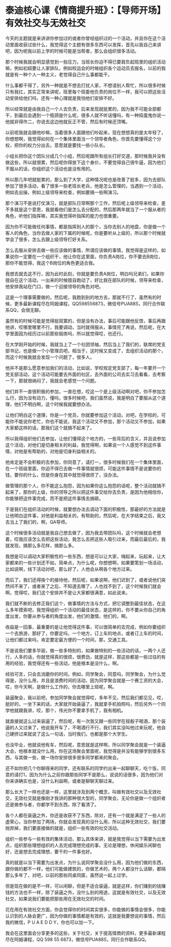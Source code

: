 # 泰迪核心课《情商提升班》：【导师开场】有效社交与无效社交

今天的主题就是来讲讲你参加过的或者你曾经组织过的一个活动，并且你在这个活动里面收获过些什么，我觉得这个主题有很多东西可以发挥，首先以我自己来讲吧，因为呢我以前上学的时候可能是当帮者，那么会组织很多活动。

那个时候我就会明显感觉到一些压力，当班长你迫不得已要肩负起班里的组织活动嘛，例如初超要让人家排队，例如校运会的时候组织各个运动员去报名，以前的我就是有一种个人一种主义，老觉得自己什么事都能干。

什么事都干得了，另外一种就是不想去打扰人家，不想请别人帮忙，所以很多时候只有我扛，其实正常来讲呢，班里每个班委他负责的岗位不一样，我可以把这些活动安排给他们吗，还有一种心理就是我怕他们安排不好。

所以经常就是由我自己一个人去负责，后来发现就挺累的，因为我不可能全部都干，到最后会遇到一个瓶颈是什么呢，很多人就不听话懂吗，有一种捣蛋鬼你说一他就非得作二，你说去这边他就反正不管，然后有时候还顶嘴。

以前呢我就会跟他吵嘛，当着很多人面跟他们吵起来，现在想想真的是太年轻了，你想想啊，我觉得如何在一个集体里面当一个领导者角色，你首先要懂得这个分权，把你的权力分出去，意思就是要找一些小队长。

小组长把你这个团队分成几个小组，然后呢跟所有组长打好交道，那时候我并没有做这些，所以就很累，然后呢你得放下这个身价，不要觉得自己很牛逼，因为他们不服从的话，你组织这个活动也是没有用的。

所以那几年吧就挺累的，那么到了大学，这种情况呢也是改善了挺多，因为去部队参加了很多活动，看了很多一些老班长老兵，他是怎么管理的，当遇到一个活动，例如去出操，例如上级领导来检查，例如要搞一些啊演习。

那个演习不是说打仗演习，就是部队日常啊那个工作，然后呢上级领导来检查，差不多就是这个意思，我就看他们是怎么去分配的，然后那两年就当了一个服从者的角色，听他们指挥嘛，其实我觉得听指挥的能力也很重要。

因为你不可能做任何事情，都是指挥别人的那个，当你去别人的地盘，你是做一个客人的角色，当你去做人家的下属的时候呢，你是要听从上级的，所以那个时候就学会了很多，怎么去跟上级领导打好关系。

怎么去服从安排去做一些应该做的事情，所谓应该做的事情，我觉得是这样的，如果说你一定要在一个组织干，他让你在这里面，你负责A岗位，你不要去B岗位，那你不能觉得，我这个B岗位的角色更适合我。

我想去就去这不行，因为此时此刻，你就是要负责A岗位，明白吗兄弟们，如果你擅自在这个活动，一出来的时候擅自跑动了，好比我在部队的时候，领导来检查，他安排我站在门口，做一个迎接领导的角色对吧。

这是一个理事需要做的，然后呢，我跑到别的地方去，那就不行了，虽然有的时候，更多最新课程尽在阿姆课程，QQ598556873，微信号PUA88S，同行合作联系QQ，会很无聊。

虽然有的时候可能是觉得挺寂寞的，但是没有办法，事后可能跟他反馈，事后再跟他讲，哎哪里哪里不行，我要调动，当时就得服从，事情完了再说，然后呢，在大学里面因为经历过以前那些锻炼吗，所以就觉得哎，也还行。

在大学刚开始的时候，我就当上了一个社团领袖，然后当上了我们的，联席的党支部书记，也是做一个小管理员吧，相当于，这时候又变成了，去组织活动的那个，而这个时候我就会发现一个问题了，很多人。

他并不是那么愿意参加我们的活动，比如说，学校规定党支部了，每一年要开一个党支部活动，这个活动可能要去外面的社区，去外面的公司去实习去看看，去考察一下，那就很纳闷了，我就会老感觉一个问题。

他们并不一直很积极的参加，一直在想，哎这一个是上级活动啊对吧，你不参加怎么行，因为没有动力，懂吗，很多时候吧，我们虽然说，我是明白了要服从这个道理，他们不明白啊，这个时候我就要想办法。

让他们明白这个道理，你是一个党员，你就要参加这个活动，对吧，在学校的，可能你不能说你老忙，你也不能说，我这个活动又不参加，那个活动又不参加，如果大家都这样的话，那我们这个就搞不起来了。

所以我得组织他们去参加，让他们懂得这个地方的，一些背后的含义，并且说参加这个活动，对他们是切身相关的利益，我觉得啊，如果说一个人感觉不到这件事情，对他是有帮助的，对他是切身利益相关的。

他肯定是不会积极的去参加，你同意了，请打一，很多时候我们在一个集体里面，在一个班级里面，你迫不得已去做一件事情就很烦，可能这件事情不是说要你的钱，要你的什么，但是你身在其中就觉得很烦了，没办法。

做管理的那个人，你不能这么抱怨，因为如果你这么抱怨的话呢，整个活动就搞不起来了，那你的上级，你的领导之所以把这件事交给你去负责，是因为他相信你，你能够把这件事完成，而不是把这件事情去搞砸。

于是我们在组织活动的时候，就要想办法去调动下面的积极性，那最好的方法就是让他明白这件事，对他是利益相关的，有帮助的，然后呢，在大学结束之后，我又去当上了我们的，啊，QA导师。

这个时候很多活动就是我自己想去做了，因为我去带团队吗，这个时候就会老想着，哎我应该怎么去把这些活动，我怎么去把这些人吸引过来，而最后最后的，我就发现，搞那么多花样，搞那么多。

我想是可以调动大家积极性的一些东西，想是可以让大家，嗨起来，玩起来，让大家都来的一些计划还不如，简单点，为什么呢，你想想啊，如果要策划一场活动，比如说啊，线下活动对吧，那么好了，人他会从啊各个地方过来。

而后了，我们还得挨个的接待他，然后呢，如果说啊，他们迟到了，或者说他们突然间不来了，或者来了之后，不知道去哪了，人也找不到了，这个时候我们就会啊，觉得哎，我们这个安排并不是让大家都很满意，如此说来。

我们就不断的去修正我们这个，做事情的方法与方式，把它调整到最佳状态，在这么多年摸索吧，我觉得组织一个活动的最佳状态，是这样的，你不要从你自己的角度出发，你要从参与者的角度出发，他们的激情，他们的，啊。

收益是一回事，最重要的是让他觉得这件事，可以很简单的去完成，例如你要组织一个去旅游，那好了，你要定吗，一个地方，订上车的地点，或者订上车的时间，让他们都过来吗，肯定要定最方便的一个时间，那，交通工具。

不是说我们要多华丽，做一些多特别的，如果做特别的一些活动的话，一两个人还行，人多的话，你就觉得真的很烦，很费劲，就是这样，那这些都是一些过往的有用的经验，我觉得还有一些活动，他是根本是没什么，啊。

经验可言，只会去消磨你的时间，例如，同学聚会，同意吗，同学聚会，为什么觉得是，没什么用，并且是浪费时间的活动，因为同学聚会就是一个赛工资的大会，哎，你今天啊，是做什么工作的，你去哪里上班呢，啊。

装逼聚会，我以前吧，参加同学聚会就觉得哎，多年不见，然后我们都见见，哎，挺好的，一坐下来的话，大家就开始装逼了，我就拿手机拍照吗，然后另外一个同学他就跟我讲，哎，那个，伟光你不要拿手机了，我有相机。

就直接就这么过来装逼了，然后呢，有一次我又跟一些同学在摇骰子喝酒，那个装逼的人又过来了，他说我开车了，不喝酒行不行，我们其实没叫他过来玩呢，他自己硬挤过来就说了这么一句话，当时我们，也都是那个大学生。

也没毕业，他就说他有车，然后呢，意思就是这样啊，所以同学聚会就是一个装逼大会，他根本就没什么用，你在这场聚会里面呢，我觉得是并没有能够学到很多东西，与其做一些，做一场你安排很多很多同学都来的聚会。

还不如你把几个你聊得来的同学，还有联系的同学约出来一起聊聊天，吃个饭，同意的请打1，因为为什么之前你跟那些同学不是那么，说说的话很多，因为他们对你来讲确实也是，没什么利益啊，或者是聊聊天聊过来。

那么长大了一样也还是一样，这里就涉及到两个概念，叫做有效社交以及无效社交，无效社交就是像刚才我讲的那种很大型的，同学聚会，无论你是做一个组织者还是做参与者，你都学不到东西，除了看清了。

各个人都在装逼之外，你还是收获不了东西，除对，还有一个就是满足了一些人的虚荣心，当你参加了两场，你就会发现真的没什么用，所以这种无效社交，我们要抛弃掉，我们要直接做的就是，组织一些有效的社交活动。

组织一些参与一些有效的集体活动，那么具体来讲，就是我觉得以当下需要为出发点，组织那些理想组织的人去完成理想完成的事，无论是理想，休闲娱乐闲聊也好，还是想去完成理想，要干的一件事也好。

真的就是以当下需要为出发点，为什么说同学聚会没什么用，因为他们做的东西，跟你做的都不一样，他们可能做建筑的，你做艺术的，两个人都没什么话聊，都隔那么多年了，对吧，以前的那些同桌同窗，虽然说一起上过学。

但是现在做的是不一样，可以闲聊，但是不适合装逼，就是这样，你们赚到的钱赚钱的方法也不一样，除了装逼之外，没什么别的用途，这就是有效社交，以及无效社交，如果说我们要能把那些用在无效社交的时间。

花在用在有效社交方面，你会觉得你的时间其实很多，你能做的事情会很多，你能认识到的人脉会更广，因为你做的事情都是有效的，这就是我要想说的事情，然后我的微信，P U A E D D Y，你也可以加一下。

我会在这里面会分享更多的这些，关于社交，关于提高情商的资料，更多最新课程尽在阿姆课程，QQ 598 55 6873，微信号PUA88S，同行合作联系QQ。

